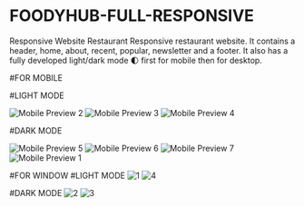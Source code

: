 # FOODYHUB-FULL-RESPONSIVE
Responsive Website Restaurant
Responsive restaurant website. 
It contains a header, home, about, recent, popular, newsletter and a footer. 
It also has a fully developed light/dark mode 🌓 first for mobile then for desktop.

#FOR MOBILE 

#LIGHT MODE

![Mobile Preview 2](https://user-images.githubusercontent.com/92502144/208304088-69691085-04b6-4d2a-91d9-2027676351aa.png)
![Mobile Preview 3](https://user-images.githubusercontent.com/92502144/208304092-12b86342-56f1-4cf2-86b4-a2f29e6d4e22.png)
![Mobile Preview 4](https://user-images.githubusercontent.com/92502144/208304095-f413b7c0-3000-466a-a907-3b400163ed80.png)

#DARK MODE

![Mobile Preview 5](https://user-images.githubusercontent.com/92502144/208304130-7bc6b4ac-db1a-49a2-8eb7-27e0d725ed32.png)
![Mobile Preview 6](https://user-images.githubusercontent.com/92502144/208304136-73a22320-3cc0-4a98-9e2b-484a8e3c2b47.png)
![Mobile Preview 7](https://user-images.githubusercontent.com/92502144/208304143-45138d5d-7a4c-4792-8c51-ed0331359620.png)
![Mobile Preview 1](https://user-images.githubusercontent.com/92502144/208304147-65d7ae4d-2289-4f67-ba04-17b0c92a34c9.png)


#FOR WINDOW
#LIGHT MODE
![1](https://user-images.githubusercontent.com/92502144/208304229-1ee7ad68-a0fe-488f-a837-26d284e7de5d.png)
![4](https://user-images.githubusercontent.com/92502144/208304238-5b66130a-4e9a-4191-a6da-2db9f7724648.png)

#DARK MODE
![2](https://user-images.githubusercontent.com/92502144/208304261-9cb0cfa6-a576-4bf8-8ca0-d89d69a6dbe2.png)
![3](https://user-images.githubusercontent.com/92502144/208304270-68b2b264-4e45-43e9-b344-098001cda30c.png)

